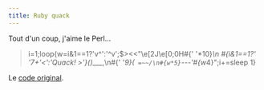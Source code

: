 ```yaml
---
title: Ruby quack
---
```


Tout d'un coup, j'aime le Perl...

> i=1;loop{w=i&1==1?'v^':'^v';$><<"\e[2J\e[0;0H#{' '*10}_\n #{i&1==1?'
'*7+'<':'Quack! >'}(*)____,\n#{' '*9}(` =~~/\n#{w*5}`---'#{w*4}";i+=sleep 1}

Le [code original](http://www.dave.burt.id.au/ruby/duck_golf.rb).

